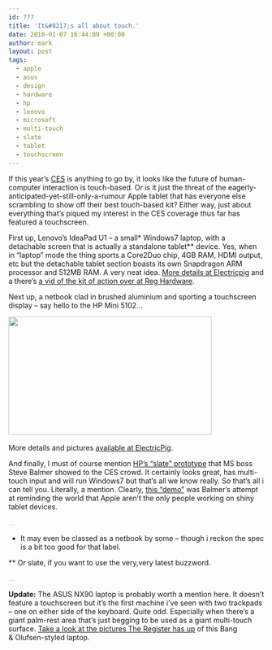 ```yaml
---
id: 777
title: 'It&#8217;s all about touch.'
date: 2010-01-07 16:44:09 +00:00
author: mark
layout: post
tags:
  - apple
  - asus
  - design
  - hardware
  - hp
  - lenovo
  - microsoft
  - multi-touch
  - slate
  - tablet
  - touchscreen
---
```

If this year&#8217;s [CES](http://www.cesweb.org/) is anything to go by, it looks like the future of human-computer interaction is touch-based. Or is it just the threat of the eagerly-anticipated-yet-still-only-a-rumour Apple tablet that has everyone else scrambling to show off their best touch-based kit? Either way, just about everything that&#8217;s piqued my interest in the CES coverage thus far has featured a touchscreen.

First up, Lenovo&#8217;s IdeaPad U1 &#8211; a small\* Windows7 laptop, with a detachable screen that is actually a standalone tablet\** device. Yes, when in &#8220;laptop&#8221; mode the thing sports a Core2Duo chip, 4GB RAM, HDMI output, etc but the detachable tablet section boasts its own Snapdragon ARM processor and 512MB RAM. A very neat idea. [More details at Electricpig](http://www.electricpig.co.uk/2010/01/06/lenovo-ideapad-u1-netbook-transforms-into-a-tablet/) and a there&#8217;s [a vid of the kit of action over at Reg Hardware](http://www.reghardware.co.uk/2010/01/07/ces_video_lenovo_hybrid_laptop/).

Next up, a netbook clad in brushed aluminium and sporting a touchscreen display &#8211; say hello to the HP Mini 5102&#8230;

<img class="aligncenter size-full wp-image-780" title="hp mini 5102" src="/images/fromwp/2010/01/mini5102.jpg" alt="" width="400" height="232" srcset="/images/fromwp/2010/01/mini5102.jpg 400w, /images/fromwp/2010/01/mini5102-300x174.jpg 300w" sizes="(max-width: 400px) 100vw, 400px" />

More details and pictures [available at ElectricPig](http://www.electricpig.co.uk/2010/01/07/hp-mini-5102-touchscreen-netbook-revealed/).

And finally, I must of course mention [HP&#8217;s &#8220;slate&#8221; prototype](http://gizmodo.com/5442200/hps-windows-7-slate-device-revealed-by-steve-ballmer) that MS boss Steve Balmer showed to the CES crowd. It certainly looks great, has multi-touch input and will run Windows7 but that&#8217;s all we know really. So that&#8217;s all i can tell you. Literally, a mention. Clearly, [this &#8220;demo&#8221;](http://www.theregister.co.uk/2010/01/07/ballmer_demos_slates/) was Balmer&#8217;s attempt at reminding the world that Apple aren&#8217;t the only people working on shiny tablet devices.

<span style="color: #c0c0c0;">&#8230;</span>

* It may even be classed as a netbook by some &#8211; though i reckon the spec is a bit too good for that label.

** Or slate, if you want to use the very,very latest buzzword.

<span style="color: #c0c0c0;">&#8230;</span>

**Update:** The ASUS NX90 laptop is probably worth a mention here. It doesn&#8217;t feature a touchscreen but it&#8217;s the first machine i&#8217;ve seen with two trackpads &#8211; one on either side of the keyboard. Quite odd. Especially when there&#8217;s a giant palm-rest area that&#8217;s just begging to be used as a giant multi-touch surface. [Take a look at the pictures The Register has up](http://www.reghardware.co.uk/2010/01/06/bando_asus_nx90/) of this Bang & Olufsen-styled laptop.